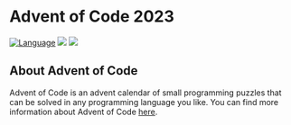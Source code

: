 # Advent of Code 2023

[![Language](https://img.shields.io/badge/Language-Kotlin-purple)](https://kotlinlang.org/)
![](https://img.shields.io/badge/stars%20⭐-19-yellow)
![](https://img.shields.io/badge/days%20completed-9-red)

## About Advent of Code
Advent of Code is an advent calendar of small programming puzzles that can be solved in any programming language you like. You can find more information about Advent of Code [here](https://adventofcode.com/2023/about).
